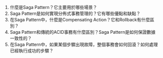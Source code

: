 

1. 什麼是Saga Pattern？它主要用於哪些場景？
2. Saga Pattern是如何實現分佈式事務管理的？它有哪些優點和缺點？
3. 在Saga Pattern中，什麼是Compensating Action？它和Rollback有什麼區別？
4. Saga Pattern和傳統的ACID事務有什麼區別？Saga Pattern是如何保證數據一致性的？
5. 在Saga Pattern中，如果某個步驟出現故障，整個事務會如何回滾？如何處理已經執行成功的步驟？